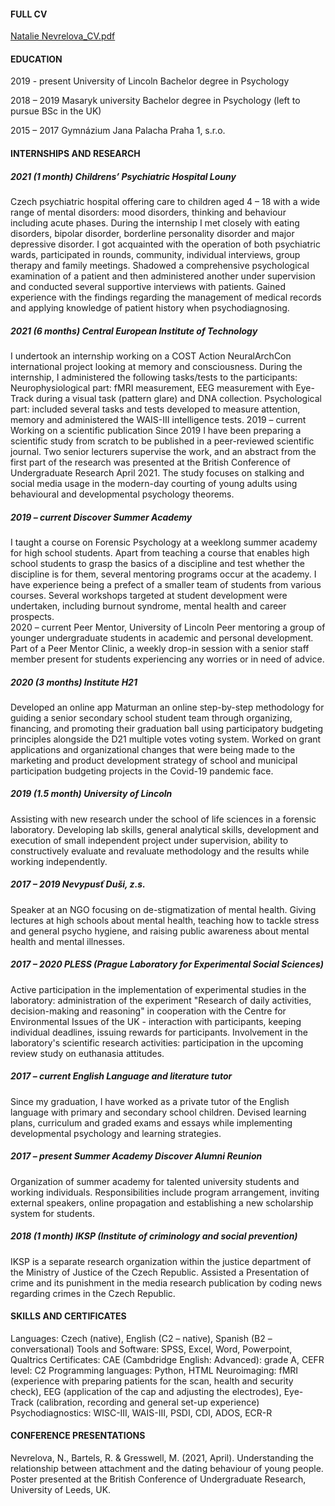 #### FULL CV 
[Natalie Nevrelova_CV.pdf](https://github.com/natalienevrelova/natalienevrelova.github.io/files/7122293/Natalie.Nevrelova_CV.pdf)

#### EDUCATION
2019 - present	University of Lincoln Bachelor degree in Psychology

2018 – 2019	Masaryk university Bachelor degree in Psychology (left to pursue BSc in the UK)

2015 – 2017 	Gymnázium Jana Palacha Praha 1, s.r.o.

#### INTERNSHIPS AND RESEARCH 
##### 2021 (1 month) Childrens’ Psychiatric Hospital Louny
Czech psychiatric hospital offering care to children aged 4 – 18 with a wide range of mental disorders: mood disorders, thinking and behaviour including acute phases. During the internship I met closely with eating disorders, bipolar disorder, borderline personality disorder and major depressive disorder. I got acquainted with the operation of both psychiatric wards, participated in rounds, community, individual interviews, group therapy and family meetings. Shadowed a comprehensive psychological examination of a patient and then administered another under supervision and conducted several supportive interviews with patients. Gained experience with the findings regarding the management of medical records and applying knowledge of patient history when psychodiagnosing. 

##### 2021 (6 months) Central European Institute of Technology 
I undertook an internship working on a COST Action NeuralArchCon international project looking at memory and consciousness. During the internship, I administered the following tasks/tests to the participants: Neurophysiological part: fMRI measurement, EEG measurement with Eye-Track during a visual task (pattern glare) and DNA collection. Psychological part: included several tasks and tests developed to measure attention, memory and administered the WAIS-III intelligence tests. 
2019 – current Working on a scientific publication
Since 2019 I have been preparing a scientific study from scratch to be published in a peer-reviewed scientific journal. Two senior lecturers supervise the work, and an abstract from the first part of the research was presented at the British Conference of Undergraduate Research April 2021. The study focuses on stalking and social media usage in the modern-day courting of young adults using behavioural and developmental psychology theorems. 

##### 2019 – current Discover Summer Academy 
I taught a course on Forensic Psychology at a weeklong summer academy for high school students. Apart from teaching a course that enables high school students to grasp the basics of a discipline and test whether the discipline is for them, several mentoring programs occur at the academy. I have experience being a prefect of a smaller team of students from various courses. Several workshops targeted at student development were undertaken, including burnout syndrome, mental health and career prospects.  
2020 – current Peer Mentor, University of Lincoln
Peer mentoring a group of younger undergraduate students in academic and personal development. Part of a Peer Mentor Clinic, a weekly drop-in session with a senior staff member present for students experiencing any worries or in need of advice. 

##### 2020 (3 months) Institute H21
Developed an online app Maturman an online step-by-step methodology for guiding a senior secondary school student team through organizing, financing, and promoting their graduation ball using participatory budgeting principles alongside the D21 multiple votes voting system. Worked on grant applications and organizational changes that were being made to the marketing and product development strategy of school and municipal participation budgeting projects in the Covid-19 pandemic face. 

##### 2019 (1.5 month) University of Lincoln 
Assisting with new research under the school of life sciences in a forensic laboratory. Developing lab skills, general analytical skills, development and execution of small independent project under supervision, ability to constructively evaluate and revaluate methodology and the results while working independently. 

##### 2017 – 2019 Nevypusť Duši, z.s. 
Speaker at an NGO focusing on de-stigmatization of mental health. Giving lectures at high schools about mental health, teaching how to tackle stress and general psycho hygiene, and raising public awareness about mental health and mental illnesses. 

##### 2017 – 2020 PLESS (Prague Laboratory for Experimental Social Sciences) 
Active participation in the implementation of experimental studies in the laboratory: administration of the experiment "Research of daily activities, decision-making and reasoning" in cooperation with the Centre for Environmental Issues of the UK - interaction with participants, keeping individual deadlines, issuing rewards for participants. Involvement in the laboratory's scientific research activities: participation in the upcoming review study on euthanasia attitudes. 

##### 2017 – current English Language and literature tutor 
Since my graduation, I have worked as a private tutor of the English language with primary and secondary school children. Devised learning plans, curriculum and graded exams and essays while implementing developmental psychology and learning strategies. 

##### 2017 – present Summer Academy Discover Alumni Reunion 
Organization of summer academy for talented university students and working individuals. Responsibilities include program arrangement, inviting external speakers, online propagation and establishing a new scholarship system for students. 

##### 2018 (1 month) IKSP (Institute of criminology and social prevention) 
IKSP is a separate research organization within the justice department of the Ministry of Justice of the Czech Republic. Assisted a Presentation of crime and its punishment in the media research publication by coding news regarding crimes in the Czech Republic. 

#### SKILLS AND CERTIFICATES
Languages: Czech (native), English (C2 – native), Spanish (B2 – conversational)
Tools and Software: SPSS, Excel, Word, Powerpoint, Qualtrics
Certificates: CAE (Cambdridge English: Advanced): grade A, CEFR level: C2
Programming languages: Python, HTML
Neuroimaging: fMRI (experience with preparing patients for the scan, health and security check), EEG (application of the cap and adjusting the electrodes), Eye-Track (calibration, recording and general set-up experience)
Psychodiagnostics: WISC-III, WAIS-III, PSDI, CDI, ADOS, ECR-R

#### CONFERENCE PRESENTATIONS
Nevrelova, N., Bartels, R. & Gresswell, M. (2021, April). Understanding the relationship between attachment and the dating behaviour of young people. Poster presented at the British Conference of Undergraduate Research, University of Leeds, UK.



